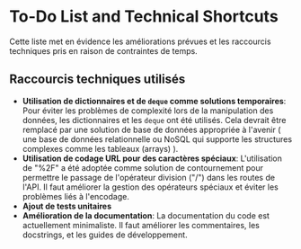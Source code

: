 # To-Do List and Technical Shortcuts

Cette liste met en évidence les améliorations prévues et les raccourcis techniques pris en raison de contraintes de temps. 

## Raccourcis techniques utilisés
- **Utilisation de dictionnaires et de `deque` comme solutions temporaires**: Pour éviter les problèmes de complexité lors de la manipulation des données, les dictionnaires et les `deque` ont été utilisés. Cela devrait être remplacé par une solution de base de données appropriée à l'avenir ( une base de données relationnelle ou NoSQL qui supporte les structures complexes comme les tableaux (arrays) ).
- **Utilisation de codage URL pour des caractères spéciaux**: L'utilisation de "%2F" a été adoptée comme solution de contournement pour permettre le passage de l'opérateur division ("/") dans les routes de l'API.
Il faut améliorer la gestion des opérateurs spéciaux et éviter les problèmes liés à l'encodage.
- **Ajout de tests unitaires**
- **Amélioration de la documentation**: La documentation du code est actuellement minimaliste. Il faut améliorer les commentaires, les docstrings, et les guides de développement.